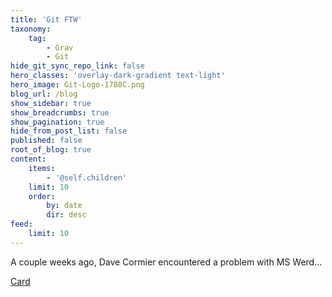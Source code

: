 ```yaml
---
title: 'Git FTW'
taxonomy:
    tag:
        - Grav
        - Git
hide_git_sync_repo_link: false
hero_classes: 'overlay-dark-gradient text-light'
hero_image: Git-Logo-1788C.png
blog_url: /blog
show_sidebar: true
show_breadcrumbs: true
show_pagination: true
hide_from_post_list: false
published: false
root_of_blog: true
content:
    items:
        - '@self.children'
    limit: 10
    order:
        by: date
        dir: desc
feed:
    limit: 10
---
```


A couple weeks ago, Dave Cormier encountered a problem with MS Werd...

<a class="embedly-card" data-card-controls="0" href="https://twitter.com/davecormier/status/1292920642820603910">Card</a>
<script async src="//cdn.embedly.com/widgets/platform.js" charset="UTF-8"></script>
